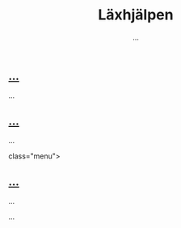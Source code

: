 <!DOCTYPE html>
<html lang="sv">
<head>
  <meta charset="utf-8" />
  <title>Startsida - Läxhjälpen</title>
  <link rel="stylesheet" href"css/laxhjalpen.css />
  <meta http-equiv="X-UA-Compatible" content="IE=edge"><!-- 7.10.3 -->
</head>
<body class="startpage">
	<header>
		<div class="hwrap">
			<a href="./"><img /></a><!-- Se avsnitt 5.8 -->
			<h1>Läxhjälpen</h1>
		</div>
		<p class="tagline">...</p>
	</header>
	<section class="menu">
		<h2><a href="om-oss.html">...</a></h2>
		<p>...</p>
	</section>
	<section class="menu">
		<h2><a href="arbeten.html">...</a></h2>
		<p>...</p>
	</section>
	<section> class="menu">
		<h2><a href="contact.php">...</a></h2>
		<p>...</p>
	</section>
	<footer>...</footer>
</body>
</html>
